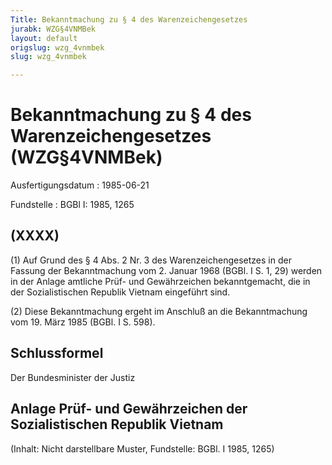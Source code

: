 ```yaml
---
Title: Bekanntmachung zu § 4 des Warenzeichengesetzes
jurabk: WZG§4VNMBek
layout: default
origslug: wzg_4vnmbek
slug: wzg_4vnmbek

---
```


# Bekanntmachung zu § 4 des Warenzeichengesetzes (WZG§4VNMBek)

Ausfertigungsdatum
:   1985-06-21

Fundstelle
:   BGBl I: 1985, 1265



## (XXXX)

(1) Auf Grund des § 4 Abs. 2 Nr. 3 des Warenzeichengesetzes in der Fassung der Bekanntmachung vom 2. Januar 1968 (BGBl. I S. 1, 29) werden in der Anlage amtliche Prüf- und Gewährzeichen bekanntgemacht, die in der Sozialistischen Republik Vietnam eingeführt sind.

(2) Diese Bekanntmachung ergeht im Anschluß an die Bekanntmachung vom 19. März 1985 (BGBl. I S. 598).


## Schlussformel

Der Bundesminister der Justiz


## Anlage Prüf- und Gewährzeichen der Sozialistischen Republik Vietnam

(Inhalt: Nicht darstellbare Muster,
Fundstelle: BGBl. I 1985, 1265)

